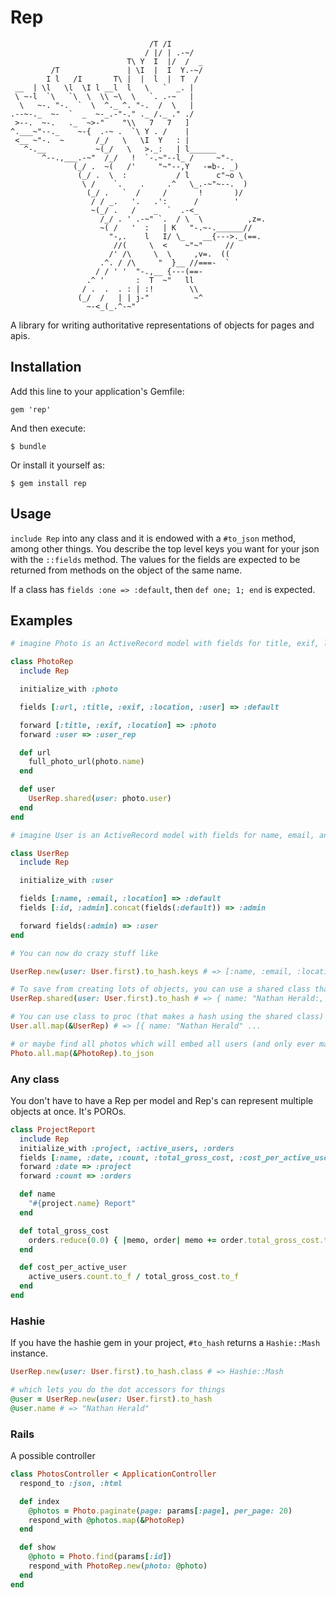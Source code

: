 # Rep

```
                               /T /I
                              / |/ | .-~/
                          T\ Y  I  |/  /  _
         /T               | \I  |  I  Y.-~/
        I l   /I       T\ |  |  l  |  T  /
 __  | \l   \l  \I l __l  l   \   `  _. |
 \ ~-l  `\   `\  \  \\ ~\  \   `. .-~   |
  \   ~-. "-.  `  \  ^._ ^. "-.  /  \   |
.--~-._  ~-  `  _  ~-_.-"-." ._ /._ ." ./
 >--.  ~-.   ._  ~>-"    "\\   7   7   ]
^.___~"--._    ~-{  .-~ .  `\ Y . /    |
 <__ ~"-.  ~       /_/   \   \I  Y   : |
   ^-.__           ~(_/   \   >._:   | l______
       ^--.,___.-~"  /_/   !  `-.~"--l_ /     ~"-.
              (_/ .  ~(   /'     "~"--,Y   -=b-. _)
               (_/ .  \  :           / l      c"~o \
                \ /    `.    .     .^   \_.-~"~--.  )
                 (_/ .   `  /     /       !       )/
                  / / _.   '.   .':      /        '
                  ~(_/ .   /    _  `  .-<_
                    /_/ . ' .-~" `.  / \  \          ,z=.
                    ~( /   '  :   | K   "-.~-.______//
                      "-,.    l   I/ \_    __{--->._(==.
                       //(     \  <    ~"~"     //
                      /' /\     \  \     ,v=.  ((
                    .^. / /\     "  }__ //===-  `
                   / / ' '  "-.,__ {---(==-
                 .^ '       :  T  ~"   ll
                / .  .  . : | :!        \\
               (_/  /   | | j-"          ~^
                 ~-<_(_.^-~"
```

A library for writing authoritative representations of objects for pages and apis.

## Installation

Add this line to your application's Gemfile:

    gem 'rep'

And then execute:

    $ bundle

Or install it yourself as:

    $ gem install rep

## Usage

`include Rep` into any class and it is endowed with a `#to_json` method,
among other things. You describe the top level keys you want for your
json with the `::fields` method. The values for the fields are expected
to be returned from methods on the object of the same name.

If a class has `fields :one => :default`, then `def one; 1; end` is
expected.

## Examples

```ruby
# imagine Photo is an ActiveRecord model with fields for title, exif, location, and user_id

class PhotoRep
  include Rep

  initialize_with :photo

  fields [:url, :title, :exif, :location, :user] => :default

  forward [:title, :exif, :location] => :photo
  forward :user => :user_rep

  def url
    full_photo_url(photo.name)
  end

  def user
    UserRep.shared(user: photo.user)
  end
end

# imagine User is an ActiveRecord model with fields for name, email, and location

class UserRep
  include Rep

  initialize_with :user

  fields [:name, :email, :location] => :default
  fields [:id, :admin].concat(fields(:default)) => :admin

  forward fields(:admin) => :user
end

# You can now do crazy stuff like

UserRep.new(user: User.first).to_hash.keys # => [:name, :email, :location]

# To save from creating lots of objects, you can use a shared class that is reset fresh
UserRep.shared(user: User.first).to_hash # => { name: "Nathan Herald:, ...

# You can use class to proc (that makes a hash using the shared class)
User.all.map(&UserRep) # => [{ name: "Nathan Herald" ...

# or maybe find all photos which will embed all users (and only ever make one instance each of PhotoRep and UserRep)
Photo.all.map(&PhotoRep).to_json
```

### Any class

You don't have to have a Rep per model and Rep's can represent multiple objects at once. It's POROs.

```ruby
class ProjectReport
  include Rep
  initialize_with :project, :active_users, :orders
  fields [:name, :date, :count, :total_gross_cost, :cost_per_active_user] => :default
  forward :date => :project
  forward :count => :orders

  def name
    "#{project.name} Report"
  end

  def total_gross_cost
    orders.reduce(0.0) { |memo, order| memo += order.total_gross_cost.to_f }
  end

  def cost_per_active_user
    active_users.count.to_f / total_gross_cost.to_f
  end
end
```

### Hashie

If you have the hashie gem in your project, `#to_hash` returns a `Hashie::Mash` instance.

```ruby
UserRep.new(user: User.first).to_hash.class # => Hashie::Mash

# which lets you do the dot accessors for things
@user = UserRep.new(user: User.first).to_hash
@user.name # => "Nathan Herald"
```

### Rails

A possible controller
```ruby
class PhotosController < ApplicationController
  respond_to :json, :html

  def index
    @photos = Photo.paginate(page: params[:page], per_page: 20)
    respond_with @photos.map(&PhotoRep)
  end

  def show
    @photo = Photo.find(params[:id])
    respond_with PhotoRep.new(photo: @photo)
  end
end
```
